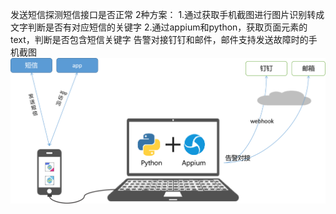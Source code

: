 发送短信探测短信接口是否正常
2种方案：
1.通过获取手机截图进行图片识别转成文字判断是否有对应短信的关键字
2.通过appium和python，获取页面元素的text，判断是否包含短信关键字
告警对接钉钉和邮件，邮件支持发送故障时的手机截图
![image](https://github.com/zhuhuahua168/sendsms/blob/master/%E6%8E%A2%E6%B5%8B%E6%9E%B6%E6%9E%84.png)
